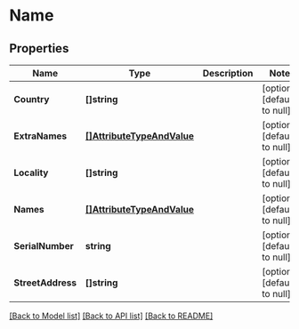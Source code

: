 # Name

## Properties
Name | Type | Description | Notes
------------ | ------------- | ------------- | -------------
**Country** | **[]string** |  | [optional] [default to null]
**ExtraNames** | [**[]AttributeTypeAndValue**](AttributeTypeAndValue.md) |  | [optional] [default to null]
**Locality** | **[]string** |  | [optional] [default to null]
**Names** | [**[]AttributeTypeAndValue**](AttributeTypeAndValue.md) |  | [optional] [default to null]
**SerialNumber** | **string** |  | [optional] [default to null]
**StreetAddress** | **[]string** |  | [optional] [default to null]

[[Back to Model list]](../README.md#documentation-for-models) [[Back to API list]](../README.md#documentation-for-api-endpoints) [[Back to README]](../README.md)


